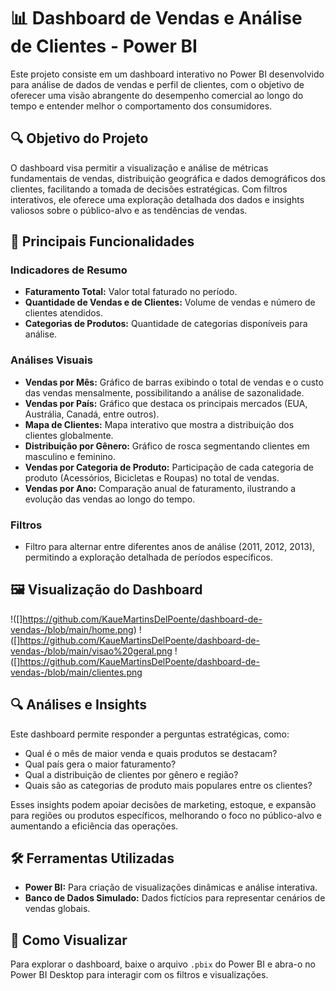 # 📊 Dashboard de Vendas e Análise de Clientes - Power BI

Este projeto consiste em um dashboard interativo no Power BI desenvolvido para análise de dados de vendas e perfil de clientes, com o objetivo de oferecer uma visão abrangente do desempenho comercial ao longo do tempo e entender melhor o comportamento dos consumidores.

## 🔍 Objetivo do Projeto

O dashboard visa permitir a visualização e análise de métricas fundamentais de vendas, distribuição geográfica e dados demográficos dos clientes, facilitando a tomada de decisões estratégicas. Com filtros interativos, ele oferece uma exploração detalhada dos dados e insights valiosos sobre o público-alvo e as tendências de vendas.

## 🎯 Principais Funcionalidades

### Indicadores de Resumo
- **Faturamento Total:** Valor total faturado no período.
- **Quantidade de Vendas e de Clientes:** Volume de vendas e número de clientes atendidos.
- **Categorias de Produtos:** Quantidade de categorias disponíveis para análise.

### Análises Visuais
- **Vendas por Mês:** Gráfico de barras exibindo o total de vendas e o custo das vendas mensalmente, possibilitando a análise de sazonalidade.
- **Vendas por País:** Gráfico que destaca os principais mercados (EUA, Austrália, Canadá, entre outros).
- **Mapa de Clientes:** Mapa interativo que mostra a distribuição dos clientes globalmente.
- **Distribuição por Gênero:** Gráfico de rosca segmentando clientes em masculino e feminino.
- **Vendas por Categoria de Produto:** Participação de cada categoria de produto (Acessórios, Bicicletas e Roupas) no total de vendas.
- **Vendas por Ano:** Comparação anual de faturamento, ilustrando a evolução das vendas ao longo do tempo.

### Filtros
- Filtro para alternar entre diferentes anos de análise (2011, 2012, 2013), permitindo a exploração detalhada de períodos específicos.

## 🖼️ Visualização do Dashboard
!([]https://github.com/KaueMartinsDelPoente/dashboard-de-vendas-/blob/main/home.png)
!([]https://github.com/KaueMartinsDelPoente/dashboard-de-vendas-/blob/main/visao%20geral.png
!([]https://github.com/KaueMartinsDelPoente/dashboard-de-vendas-/blob/main/clientes.png

## 🔍 Análises e Insights

Este dashboard permite responder a perguntas estratégicas, como:
- Qual é o mês de maior venda e quais produtos se destacam?
- Qual país gera o maior faturamento?
- Qual a distribuição de clientes por gênero e região?
- Quais são as categorias de produto mais populares entre os clientes?

Esses insights podem apoiar decisões de marketing, estoque, e expansão para regiões ou produtos específicos, melhorando o foco no público-alvo e aumentando a eficiência das operações.

## 🛠️ Ferramentas Utilizadas
- **Power BI:** Para criação de visualizações dinâmicas e análise interativa.
- **Banco de Dados Simulado:** Dados fictícios para representar cenários de vendas globais.

## 📌 Como Visualizar

Para explorar o dashboard, baixe o arquivo `.pbix` do Power BI e abra-o no Power BI Desktop para interagir com os filtros e visualizações.
